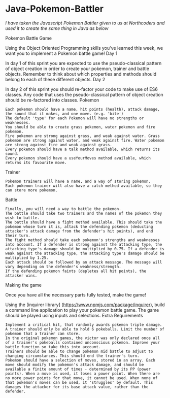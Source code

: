 # Java-Pokemon-Battler

*I have taken the Javascript Pokemon Battler given to us at Northcoders and used it to create the same thing in Java as below*

Pokemon Battle Game

Using the Object Oriented Programming skills you've learned this week, we want you to implement a Pokemon battle game!
Day 1

In day 1 of this sprint you are expected to use the pseudo-classical pattern of object creation in order to create your pokemon, trainer and battle objects. Remember to think about which properties and methods should belong to each of these different objects.
Day 2

In day 2 of this sprint you should re-factor your code to make use of ES6 classes. Any code that uses the pseudo-classical pattern of object creation should be re-factored into classes.
Pokemon

    Each pokemon should have a name, hit points (health), attack damage, the sound that it makes, and one move. (e.g. 'bite')
    The default 'type' for each Pokemon will have no strengths or weaknesses.
    You should be able to create grass pokemon, water pokemon and fire pokemon.
    Fire pokemon are strong against grass, and weak against water. Grass pokemon are strong against water, and weak against fire. Water pokemon are strong against fire and weak against grass.
    Every pokemon should have a talk method available, which returns its sound.
    Every pokemon should have a useYourMoves method available, which returns its favourite move.

Trainer

    Pokemon trainers will have a name, and a way of storing pokemon.
    Each pokemon trainer will also have a catch method available, so they can store more pokemon.

Battle

    Finally, you will need a way to battle the pokemon.
    The battle should take two trainers and the names of the pokemon they wish to battle.
    The battle should have a fight method available. This should take the pokemon whose turn it is, attack the defending pokemon (deducting attacker's attack damage from the defender's hit points), and end their turn.
    The fight method should take each pokemon's strengths and weaknesses into account. If a defender is strong against the attacking type, the attacking type's damage should be multiplied by 0.75. If a defender is weak against the attacking type, the attacking type's damage should be multiplied by 1.25.
    Each attack should be followed by an attack message. The message will vary depending on the defender's weakness/strength.
    If the defending pokemon faints (depletes all hit points), the attacker wins.

Making the game

Once you have all the necessary parts fully tested, make the game!

Using the [inquirer library] (https://www.npmjs.com/package/inquirer), build a command line application to play your pokemon battle game. The game should be played using inputs and selections.
Extra Requirements

    Implement a critical hit, that randomly awards pokemon triple damage.
    A trainer should only be able to hold 6 pokeballs. Limit the number of pokemon that a trainer can store.
    In the original pokemon games, the victor was only declared once all of a trainer's pokeballs contained unconscious pokemon. Improve your battle function so take this into account.
    Trainers should be able to change pokemon mid battle to adjust to changing circumstances. This should end the trainer's turn.
    Pokemon should have a selection of moves, stored in an array. Each move should modify the pokemon's attack damage, and should be available a finite amount of times - determined by its PP (power points). When a move is used, it loses a power point. When there are no more power points for that move, it cannot be used. When none of that pokemon's moves can be used, it 'struggles' by default. This damages the attacker for its base attack value, rather than the defender.
